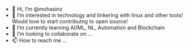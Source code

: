 - 👋 Hi, I’m @mohasinz
- 👀 I’m interested in technology and tinkering with linux and other tools! Would love to start contributng to open source!
- 🌱 I’m currently learning AI/ML, NL, Automation and Blockchain
- 💞️ I’m looking to collaborate on ...
- 📫 How to reach me ...

<!---
mohasinz/mohasinz is a ✨ special ✨ repository because its `README.md` (this file) appears on your GitHub profile.
You can click the Preview link to take a look at your changes.
--->
